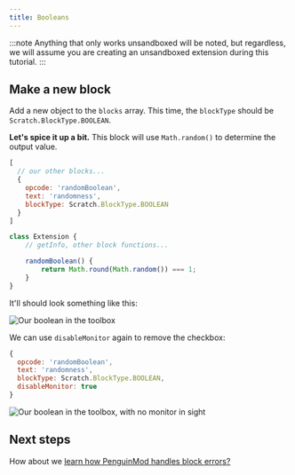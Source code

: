 ```yaml
---
title: Booleans
---
```


:::note
Anything that only works unsandboxed will be noted, but regardless, we will assume you are creating an unsandboxed extension during this tutorial.
:::

## Make a new block
Add a new object to the `blocks` array. This time, the `blockType` should be `Scratch.BlockType.BOOLEAN`.

**Let's spice it up a bit.** This block will use `Math.random()` to determine the output value.

```js
[
  // our other blocks...
  {
    opcode: 'randomBoolean',
    text: 'randomness',
    blockType: Scratch.BlockType.BOOLEAN
  }
]
```

```js
class Extension {
    // getInfo, other block functions...

    randomBoolean() {
        return Math.round(Math.random()) === 1;
    }
}
```

It'll should look something like this:

<img src="/img/docimages/booleans-1.png" alt="Our boolean in the toolbox"></img>

We can use `disableMonitor` again to remove the checkbox:

```js
{
  opcode: 'randomBoolean',
  text: 'randomness',
  blockType: Scratch.BlockType.BOOLEAN,
  disableMonitor: true
}
```

<img src="/img/docimages/booleans-2.png" alt="Our boolean in the toolbox, with no monitor in sight"></img>

## Next steps
How about we [learn how PenguinMod handles block errors?](t3-errors)